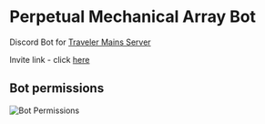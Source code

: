 # Perpetual Mechanical Array Bot

Discord Bot for [Traveler Mains Server](https://discord.gg/RsdUnupKpj)

Invite link - click [here](https://discord.com/api/oauth2/authorize?client_id=914932368647815230&permissions=2684406784&scope=bot%20applications.commands)

## Bot permissions

![Bot Permissions](https://i.imgur.com/sDjzvmL.png)
